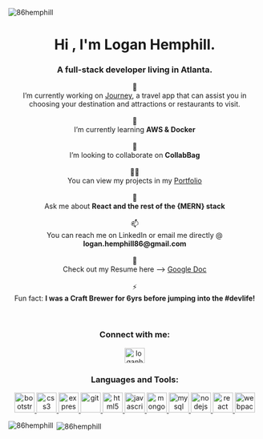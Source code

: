 <p align="left"> <img src="https://komarev.com/ghpvc/?username=86hemphill&label=Profile%20views&color=0e75b6&style=flat" alt="86hemphill" /> </p>

<h1 align="center">Hi , I'm Logan Hemphill.</h1>
<h3 align="center">A full-stack developer living in Atlanta.</h3>

<p align="center">
🔭 <br>
  I’m currently working on <a href="https://www.createmyjourney.app/login">Journey</a>, a travel app that can assist you in choosing your destination and attractions or restaurants to visit.<br><br>
🌱 <br>
  I’m currently learning <b>AWS & Docker</b><br><br>
👯 <br>
  I’m looking to collaborate on <b>CollabBag</b><br><br>
👨‍💻 <br>
  You can view my projects in my <a href="https://86hemphill.github.io/Portfolio/">Portfolio</a><br><br>
💬 <br>
  Ask me about <b>React and the rest of the {MERN} stack</b><br><br>
📫 <br>
  You can reach me on LinkedIn or email me directly @ <b>logan.hemphill86@gmail.com</b><br><br>
📄 <br>
  Check out my Resume here --> <a href ="https://docs.google.com/document/d/1i6aiexfWJKMs-M1T4NbgJuE4h0BM3a5uazQKsr9mnxQ/edit?usp=sharing">Google Doc</a><br><br>
⚡ <br>
  Fun fact: <b>I was a Craft Brewer for 6yrs before jumping into the #devlife!</b></p><br>
  
<h3 align="center">Connect with me:</h3>
<p align="center">
<a href="https://linkedin.com/in/logan-hemphill" target="blank"><img align="center" src="https://cdn.jsdelivr.net/npm/simple-icons@3.0.1/icons/linkedin.svg" alt="loganhemphill" height="30" width="40" /></a>
</p>

<h3 align="center">Languages and Tools:</h3>
<p align="center"> <a href="https://getbootstrap.com" target="_blank"> <img src="https://devicons.github.io/devicon/devicon.git/icons/bootstrap/bootstrap-plain.svg" alt="bootstrap" width="40" height="40"/> </a> <a href="https://www.w3schools.com/css/" target="_blank"> <img src="https://devicons.github.io/devicon/devicon.git/icons/css3/css3-original-wordmark.svg" alt="css3" width="40" height="40"/> </a> <a href="https://expressjs.com" target="_blank"> <img src="https://devicons.github.io/devicon/devicon.git/icons/express/express-original-wordmark.svg" alt="express" width="40" height="40"/> </a> <a href="https://git-scm.com/" target="_blank"> <img src="https://www.vectorlogo.zone/logos/git-scm/git-scm-icon.svg" alt="git" width="40" height="40"/> </a> <a href="https://www.w3.org/html/" target="_blank"> <img src="https://devicons.github.io/devicon/devicon.git/icons/html5/html5-original-wordmark.svg" alt="html5" width="40" height="40"/> </a> <a href="https://developer.mozilla.org/en-US/docs/Web/JavaScript" target="_blank"> <img src="https://devicons.github.io/devicon/devicon.git/icons/javascript/javascript-original.svg" alt="javascript" width="40" height="40"/> </a> <a href="https://www.mongodb.com/" target="_blank"> <img src="https://devicons.github.io/devicon/devicon.git/icons/mongodb/mongodb-original-wordmark.svg" alt="mongodb" width="40" height="40"/> </a> <a href="https://www.mysql.com/" target="_blank"> <img src="https://devicons.github.io/devicon/devicon.git/icons/mysql/mysql-original-wordmark.svg" alt="mysql" width="40" height="40"/> </a> <a href="https://nodejs.org" target="_blank"> <img src="https://devicons.github.io/devicon/devicon.git/icons/nodejs/nodejs-original-wordmark.svg" alt="nodejs" width="40" height="40"/> </a> <a href="https://reactjs.org/" target="_blank"> <img src="https://devicons.github.io/devicon/devicon.git/icons/react/react-original-wordmark.svg" alt="react" width="40" height="40"/> </a> <a href="https://webpack.js.org" target="_blank"> <img src="https://devicons.github.io/devicon/devicon.git/icons/webpack/webpack-original.svg" alt="webpack" width="40" height="40"/> </a> </p>

<p><img align="left" src="https://github-readme-stats.vercel.app/api/top-langs/?username=86hemphill&layout=compact" alt="86hemphill" /></p>
<p>&nbsp;<img align="center" src="https://github-readme-stats.vercel.app/api?username=86hemphill&show_icons=true" alt="86hemphill" /></p>
